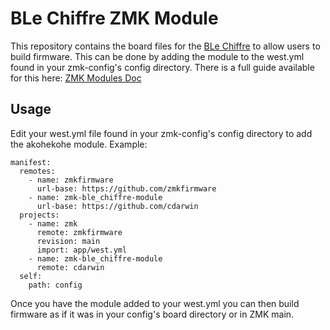 # BLe Chiffre ZMK Module

This repository contains the board files for the [BLe Chiffre](https://github.com/tominabox1/BLe-Chiffre) to allow users to build firmware. This can be done by adding the module to the west.yml found in your zmk-config's config directory. There is a full guide available for this here: [ZMK Modules Doc](https://zmk.dev/docs/features/modules)

## Usage

Edit your west.yml file found in your zmk-config's config directory to add the akohekohe module. Example:

```
manifest:
  remotes:
    - name: zmkfirmware
      url-base: https://github.com/zmkfirmware
    - name: zmk-ble_chiffre-module
      url-base: https://github.com/cdarwin
  projects:
    - name: zmk
      remote: zmkfirmware
      revision: main
      import: app/west.yml
    - name: zmk-ble_chiffre-module
      remote: cdarwin
  self:
    path: config
```
Once you have the module added to your west.yml you can then build firmware as if it was in your config's board directory or in ZMK main.